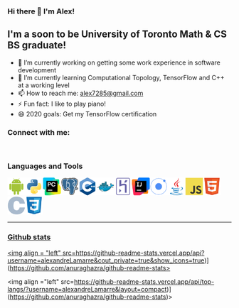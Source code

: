 ### Hi there 👋 I'm Alex!


## I'm a soon to be University of Toronto Math & CS BS graduate!

- 🔭 I’m currently working on getting some work experience in software development
- 🌱 I’m currently learning Computational Topology, TensorFlow and C++ at a working level
- 📫 How to reach me: alex7285@gmail.com
- ⚡ Fun fact: I like to play piano!
- 😄 2020 goals: Get my TensorFlow certification
### Connect with me:

<br />

### Languages and Tools
<a href = #><img src ="https://github.com/devicons/devicon/blob/master/icons/android/android-original.svg" width="40" height="40" title="Android Studio" ><img src ="https://github.com/devicons/devicon/blob/master/icons/python/python-original.svg" width = "40" height = "40" title = "Python" ><img src ="https://github.com/devicons/devicon/blob/master/icons/pycharm/pycharm-original.svg" width = "40" height = "40" title="PyCharm" ><img src ="https://github.com/devicons/devicon/blob/master/icons/postgresql/postgresql-original.svg" width = "40" height = "40" title = "PostGreSQL"><img src ="https://github.com/devicons/devicon/blob/master/icons/cplusplus/cplusplus-original.svg" width = "40" height = "40" title = "C++"><img src ="https://github.com/devicons/devicon/blob/master/icons/docker/docker-original.svg" width = "40" height = "40" title = "Docker" ><img src ="https://github.com/devicons/devicon/blob/master/icons/heroku/heroku-original.svg" width = "40" height = "40" title = "Heroku"><img src ="https://github.com/devicons/devicon/blob/master/icons/intellij/intellij-original.svg" width = "40" height = "40" title = "" ><img src ="https://github.com/devicons/devicon/blob/master/icons/ionic/ionic-original.svg" width = "40" height = "40" ><img src ="https://github.com/devicons/devicon/blob/master/icons/java/java-original.svg" width = "40" height = "40" ><img src ="https://github.com/devicons/devicon/blob/master/icons/javascript/javascript-original.svg" width = "40" height = "40" ><img src ="https://github.com/devicons/devicon/blob/master/icons/html5/html5-original.svg" width = "40" height = "40"><img src ="https://github.com/devicons/devicon/blob/master/icons/c/c-original.svg" width = "40" height = "40"><img src ="https://github.com/devicons/devicon/blob/master/icons/css3/css3-original.svg" height = "40" width = "40">
<!--
<img src ="" height = "40" width = "40">
<img src ="" height = "40" width = "40">
<img src ="" height = "40" width = "40">
<img src ="" height = "40" width = "40">
<img src ="" height = "40" width = "40">

- Verilog
- XML
- Node.js
- Firebase
- React
- Unix systems programming
-->

---
### Github stats

<img align = "left" src=https://github-readme-stats.vercel.app/api?username=alexandreLamarre&cout_private=true&show_icons=true)](https://github.com/anuraghazra/github-readme-stats>

<img align ="left" src=https://github-readme-stats.vercel.app/api/top-langs/?username=alexandreLamarre&layout=compact)](https://github.com/anuraghazra/github-readme-stats)></a>

<!--

**alexandreLamarre/alexandreLamarre** is a ✨ _special_ ✨ repository because its `README.md` (this file) appears on your GitHub profile.

Here are some ideas to get you started:

- 🔭 I’m currently working on ...
- 🌱 I’m currently learning ...
- 👯 I’m looking to collaborate on ...
- 🤔 I’m looking for help with ...
- 💬 Ask me about ...
- 📫 How to reach me: ...
- 😄 Pronouns: ...
- ⚡ Fun fact: ...

[logo] : https://github.com/devicons/devicon/blob/master/icons/android/android-original.svg
-->
